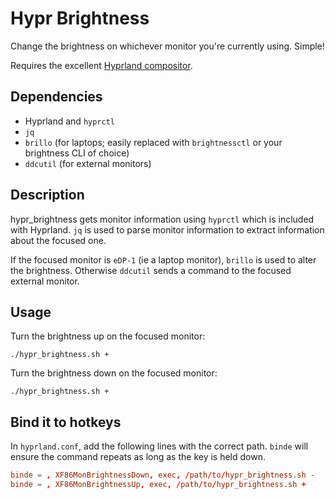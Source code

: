 # Hypr Brightness

Change the brightness on whichever monitor you're currently using. Simple!

Requires the excellent [Hyprland compositor](https://github.com/hyprwm/Hyprland).

## Dependencies

* Hyprland and `hyprctl`
* `jq`
* `brillo` (for laptops; easily replaced with `brightnessctl` or your brightness CLI of choice)
* `ddcutil` (for external monitors)

## Description

hypr_brightness gets monitor information using `hyprctl` which is included with Hyprland. `jq` is used to parse monitor information to extract information about the focused one.

If the focused monitor is `eDP-1` (ie a laptop monitor), `brillo` is used to alter the brightness. Otherwise `ddcutil` sends a command to the focused external monitor.

## Usage

Turn the brightness up on the focused monitor:

```shell
./hypr_brightness.sh +
```

Turn the brightness down on the focused monitor:

```shell
./hypr_brightness.sh +
```

## Bind it to hotkeys

In `hyprland.conf`, add the following lines with the correct path. `binde` will ensure the command repeats as long as the key is held down.

```conf
binde = , XF86MonBrightnessDown, exec, /path/to/hypr_brightness.sh -
binde = , XF86MonBrightnessUp, exec, /path/to/hypr_brightness.sh +
```